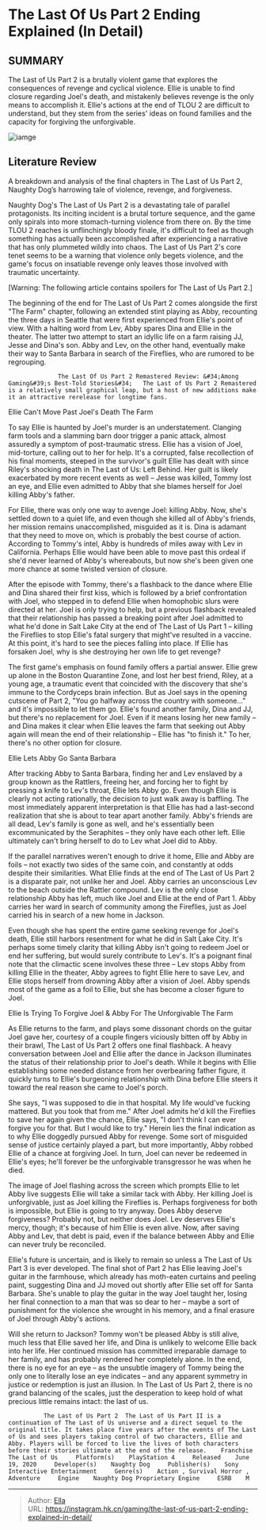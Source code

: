 # The Last Of Us Part 2 Ending Explained (In Detail)


## SUMMARY 



  The Last of Us Part 2 is a brutally violent game that explores the consequences of revenge and cyclical violence.   Ellie is unable to find closure regarding Joel&#39;s death, and mistakenly believes revenge is the only means to accomplish it.   Ellie&#39;s actions at the end of TLOU 2 are difficult to understand, but they stem from the series&#39; ideas on found families and the capacity for forgiving the unforgivable.  

![iamge](https://static1.srcdn.com/wordpress/wp-content/uploads/2024/01/the-last-of-us-part-2-ending-explained.jpg)

## Literature Review

A breakdown and analysis of the final chapters in The Last of Us Part 2, Naughty Dog’s harrowing tale of violence, revenge, and forgiveness.




Naughty Dog&#39;s The Last of Us Part 2 is a devastating tale of parallel protagonists. Its inciting incident is a brutal torture sequence, and the game only spirals into more stomach-turning violence from there on. By the time TLOU 2 reaches is unflinchingly bloody finale, it&#39;s difficult to feel as though something has actually been accomplished after experiencing a narrative that has only plummeted wildly into chaos. The Last of Us Part 2&#39;s core tenet seems to be a warning that violence only begets violence, and the game&#39;s focus on insatiable revenge only leaves those involved with traumatic uncertainty.




[Warning: The following article contains spoilers for The Last of Us Part 2.]

The beginning of the end for The Last of Us Part 2 comes alongside the first &#34;The Farm&#34; chapter, following an extended stint playing as Abby, recounting the three days in Seattle that were first experienced from Ellie&#39;s point of view. With a halting word from Lev, Abby spares Dina and Ellie in the theater. The latter two attempt to start an idyllic life on a farm raising JJ, Jesse and Dina&#39;s son. Abby and Lev, on the other hand, eventually make their way to Santa Barbara in search of the Fireflies, who are rumored to be regrouping.

                  The Last Of Us Part 2 Remastered Review: &#34;Among Gaming&#39;s Best-Told Stories&#34;   The Last of Us Part 2 Remastered is a relatively small graphical leap, but a host of new additions make it an attractive rerelease for longtime fans.   


 Ellie Can&#39;t Move Past Joel&#39;s Death 
The Farm
         




To say Ellie is haunted by Joel&#39;s murder is an understatement. Clanging farm tools and a slamming barn door trigger a panic attack, almost assuredly a symptom of post-traumatic stress. Ellie has a vision of Joel, mid-torture, calling out to her for help. It&#39;s a corrupted, false recollection of his final moments, steeped in the survivor&#39;s guilt Ellie has dealt with since Riley&#39;s shocking death in The Last of Us: Left Behind. Her guilt is likely exacerbated by more recent events as well – Jesse was killed, Tommy lost an eye, and Ellie even admitted to Abby that she blames herself for Joel killing Abby&#39;s father.

For Ellie, there was only one way to avenge Joel: killing Abby. Now, she&#39;s settled down to a quiet life, and even though she killed all of Abby&#39;s friends, her mission remains unaccomplished, misguided as it is. Dina is adamant that they need to move on, which is probably the best course of action. According to Tommy&#39;s intel, Abby is hundreds of miles away with Lev in California. Perhaps Ellie would have been able to move past this ordeal if she&#39;d never learned of Abby&#39;s whereabouts, but now she&#39;s been given one more chance at some twisted version of closure.




After the episode with Tommy, there&#39;s a flashback to the dance where Ellie and Dina shared their first kiss, which is followed by a brief confrontation with Joel, who stepped in to defend Ellie when homophobic slurs were directed at her. Joel is only trying to help, but a previous flashback revealed that their relationship has passed a breaking point after Joel admitted to what he&#39;d done in Salt Lake City at the end of The Last of Us Part 1 – killing the Fireflies to stop Ellie&#39;s fatal surgery that might&#39;ve resulted in a vaccine. At this point, it&#39;s hard to see the pieces falling into place. If Ellie has forsaken Joel, why is she destroying her own life to get revenge?

The first game&#39;s emphasis on found family offers a partial answer. Ellie grew up alone in the Boston Quarantine Zone, and lost her best friend, Riley, at a young age, a traumatic event that coincided with the discovery that she&#39;s immune to the Cordyceps brain infection. But as Joel says in the opening cutscene of Part 2, &#34;You go halfway across the country with someone...&#34; and it&#39;s impossible to let them go. Ellie&#39;s found another family, Dina and JJ, but there&#39;s no replacement for Joel. Even if it means losing her new family – and Dina makes it clear when Ellie leaves the farm that seeking out Abby again will mean the end of their relationship – Ellie has &#34;to finish it.&#34; To her, there&#39;s no other option for closure.






 Ellie Lets Abby Go 
Santa Barbara
          

After tracking Abby to Santa Barbara, finding her and Lev enslaved by a group known as the Rattlers, freeing her, and forcing her to fight by pressing a knife to Lev&#39;s throat, Ellie lets Abby go. Even though Ellie is clearly not acting rationally, the decision to just walk away is baffling. The most immediately apparent interpretation is that Ellie has had a last-second realization that she is about to tear apart another family. Abby&#39;s friends are all dead, Lev&#39;s family is gone as well, and he&#39;s essentially been excommunicated by the Seraphites – they only have each other left. Ellie ultimately can&#39;t bring herself to do to Lev what Joel did to Abby.

If the parallel narratives weren&#39;t enough to drive it home, Ellie and Abby are foils – not exactly two sides of the same coin, and constantly at odds despite their similarities. What Ellie finds at the end of The Last of Us Part 2 is a disparate pair, not unlike her and Joel. Abby carries an unconscious Lev to the beach outside the Rattler compound. Lev is the only close relationship Abby has left, much like Joel and Ellie at the end of Part 1. Abby carries her ward in search of community among the Fireflies, just as Joel carried his in search of a new home in Jackson.




Even though she has spent the entire game seeking revenge for Joel&#39;s death, Ellie still harbors resentment for what he did in Salt Lake City. It&#39;s perhaps some timely clarity that killing Abby isn&#39;t going to redeem Joel or end her suffering, but would surely contribute to Lev&#39;s. It&#39;s a poignant final note that the climactic scene involves these three – Lev stops Abby from killing Ellie in the theater, Abby agrees to fight Ellie here to save Lev, and Ellie stops herself from drowning Abby after a vision of Joel. Abby spends most of the game as a foil to Ellie, but she has become a closer figure to Joel.



 Ellie Is Trying To Forgive Joel &amp; Abby For The Unforgivable 
The Farm
          

As Ellie returns to the farm, and plays some dissonant chords on the guitar Joel gave her, courtesy of a couple fingers viciously bitten off by Abby in their brawl, The Last of Us Part 2 offers one final flashback. A heavy conversation between Joel and Ellie after the dance in Jackson illuminates the status of their relationship prior to Joel&#39;s death. While it begins with Ellie establishing some needed distance from her overbearing father figure, it quickly turns to Ellie&#39;s burgeoning relationship with Dina before Ellie steers it toward the real reason she came to Joel&#39;s porch.




She says, &#34;I was supposed to die in that hospital. My life would&#39;ve fucking mattered. But you took that from me.&#34; After Joel admits he&#39;d kill the Fireflies to save her again given the chance, Ellie says, &#34;I don&#39;t think I can ever forgive you for that. But I would like to try.&#34; Herein lies the final indication as to why Ellie doggedly pursued Abby for revenge. Some sort of misguided sense of justice certainly played a part, but more importantly, Abby robbed Ellie of a chance at forgiving Joel. In turn, Joel can never be redeemed in Ellie&#39;s eyes; he&#39;ll forever be the unforgivable transgressor he was when he died.

The image of Joel flashing across the screen which prompts Ellie to let Abby live suggests Ellie will take a similar tack with Abby. Her killing Joel is unforgivable, just as Joel killing the Fireflies is. Perhaps forgiveness for both is impossible, but Ellie is going to try anyway. Does Abby deserve forgiveness? Probably not, but neither does Joel. Lev deserves Ellie&#39;s mercy, though; it&#39;s because of him Ellie is even alive. Now, after saving Abby and Lev, that debt is paid, even if the balance between Abby and Ellie can never truly be reconciled.




Ellie&#39;s future is uncertain, and is likely to remain so unless a The Last of Us Part 3 is ever developed. The final shot of Part 2 has Ellie leaving Joel&#39;s guitar in the farmhouse, which already has moth-eaten curtains and peeling paint, suggesting Dina and JJ moved out shortly after Ellie set off for Santa Barbara. She&#39;s unable to play the guitar in the way Joel taught her, losing her final connection to a man that was so dear to her – maybe a sort of punishment for the violence she wrought in his memory, and a final erasure of Joel through Abby&#39;s actions.

Will she return to Jackson? Tommy won&#39;t be pleased Abby is still alive, much less that Ellie saved her life, and Dina is unlikely to welcome Ellie back into her life. Her continued mission has committed irreparable damage to her family, and has probably rendered her completely alone. In the end, there is no eye for an eye – as the unsubtle imagery of Tommy being the only one to literally lose an eye indicates – and any apparent symmetry in justice or redemption is just an illusion. In The Last of Us Part 2, there is no grand balancing of the scales, just the desperation to keep hold of what precious little remains intact: the last of us.




              The Last of Us Part 2  The Last of Us Part II is a continuation of The Last of Us universe and a direct sequel to the original title. It takes place five years after the events of The Last of Us and sees players taking control of two characters, Ellie and Abby. Players will be forced to live the lives of both characters before their stories ultimate at the end of the release.    Franchise    The Last of Us     Platform(s)    PlayStation 4     Released    June 19, 2020     Developer(s)    Naughty Dog     Publisher(s)    Sony Interactive Entertainment     Genre(s)    Action , Survival Horror , Adventure     Engine    Naughty Dog Proprietary Engine     ESRB    M      


---

> Author: [Ella](https://instagram.hk.cn/)  
> URL: https://instagram.hk.cn/gaming/the-last-of-us-part-2-ending-explained-in-detail/  

